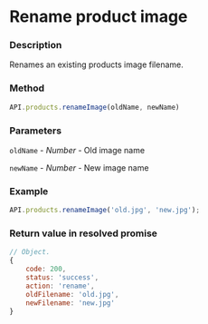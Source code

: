# Rename product image

### Description

Renames an existing products image filename.

### Method

```js
API.products.renameImage(oldName, newName)
```

### Parameters

`oldName` - *Number* - Old image name

`newName` - *Number* - New image name

### Example

```js
API.products.renameImage('old.jpg', 'new.jpg');
```

### Return value in resolved promise

```js
// Object.
{
	code: 200,
	status: 'success',
	action: 'rename',
	oldFilename: 'old.jpg',
	newFilename: 'new.jpg'
}

```

